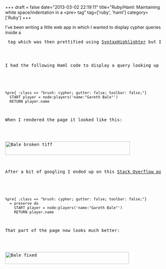+++
draft = false
date="2013-03-02 22:19:11"
title="Ruby/Haml: Maintaining white space/indentation in a &lt;pre&gt; tag"
tag=['ruby', 'haml']
category=['Ruby']
+++

<p>I've been writing a little web app in which I wanted to display cypher queries inside a <pre> tag which was then prettified using <a href="http://alexgorbatchev.com/SyntaxHighlighter/">SyntaxHighlighter</a> but I was having problems with how code on new lines was being displayed.</p>


<p>I had the following Haml code to display a query looking up Gareth Bale in a graph:</p>



~~~haml

%pre{ :class => "brush: cypher; gutter: false; toolbar: false;"}
  START player = node:players('name:"Gareth Bale"') 
  RETURN player.name
~~~

<p>When I rendered the page it looked like this:</p>


<div>
<img src="{{<siteurl>}}/uploads/2013/03/bale-broken-tiff.jpg" alt="Bale broken tiff" title="bale-broken-tiff.jpg" border="0" width="404" height="44" />
</div>

<p>After a bit of googling I ended up on this <a href="http://stackoverflow.com/questions/1993993/haml-with-pre-how-to-remove-unwanted-intend">Stack Overflow post</a> which described the <cite><a href="http://haml.info/docs/yardoc/Haml/Helpers.html#preserve-instance_method">preserve</a></cite> helper which seems to do the job:</p>



~~~haml

%pre{ :class => "brush: cypher; gutter: false; toolbar: false;"}
  = preserve do
    START player = node:players('name:"Gareth Bale"') 
    RETURN player.name
~~~

<p>That part of the page now looks much better:</p>


<div>
<img src="{{<siteurl>}}/uploads/2013/03/bale-fixed.jpg" alt="Bale fixed" title="bale-fixed.jpg" border="0" width="401" height="39" />
</div>
